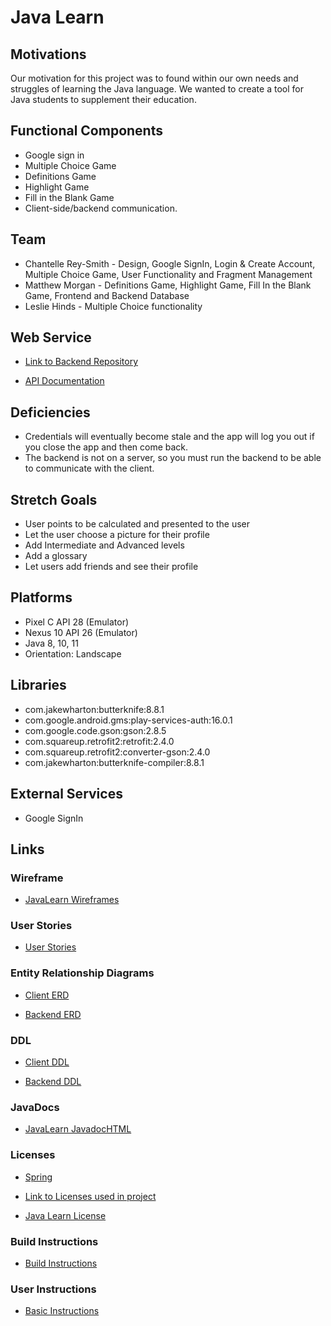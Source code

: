 # Java Learn

## Motivations 

Our motivation for this project was to found within our own needs and struggles of learning the Java language. We wanted to create
a tool for Java students to supplement their education. 

## Functional Components

* Google sign in 
* Multiple Choice Game
* Definitions Game
* Highlight Game
* Fill in the Blank Game
* Client-side/backend communication.

## Team

* Chantelle Rey-Smith - Design, Google SignIn, Login & Create Account, Multiple Choice Game, User Functionality and Fragment Management
* Matthew Morgan - Definitions Game, Highlight Game, Fill In the Blank Game, Frontend and Backend Database
* Leslie Hinds -  Multiple Choice functionality

## Web Service

* [Link to Backend Repository](https://github.com/project-java-learn/java-learn-spring)

* [API Documentation](API_documentation.md)


## Deficiencies

* Credentials will eventually become stale and the app will log you out if you close the app and then come back.
* The backend is not on a server, so you must run the backend to be able to communicate with the client.

## Stretch Goals

* User points to be calculated and presented to the user
* Let the user choose a picture for their profile
* Add Intermediate and Advanced levels
* Add a glossary 
* Let users add friends and see their profile


## Platforms
  
* Pixel C API 28 (Emulator)
* Nexus 10 API 26 (Emulator)
* Java 8, 10, 11
* Orientation: Landscape
 
## Libraries

* com.jakewharton:butterknife:8.8.1
* com.google.android.gms:play-services-auth:16.0.1
* com.google.code.gson:gson:2.8.5
* com.squareup.retrofit2:retrofit:2.4.0
* com.squareup.retrofit2:converter-gson:2.4.0
* com.jakewharton:butterknife-compiler:8.8.1

## External Services

* Google SignIn

## Links

### Wireframe

* [JavaLearn Wireframes](JavaLearn_Mockup.pdf)

### User Stories

* [User Stories](Java_Learn_UserStories.pdf )

### Entity Relationship Diagrams

* [Client ERD](JavaLearnClientERD.pdf)

* [Backend ERD](JavaLearnBackendERD.pdf)

### DDL

* [Client DDL](java_learn.sql)

* [Backend DDL](java_learn_backend.sql)


### JavaDocs

* [JavaLearn JavadocHTML]()

### Licenses 

* [Spring](https://spring.io/projects/spring-restdocs)

* [Link to Licenses used in project](/licenses)

* [Java Learn License](https://github.com/project-java-learn/java_learn/blob/master/LICENSE)

### Build Instructions

* [Build Instructions](JavaLearn_BuildComp.pdf)  

### User Instructions

* [Basic Instructions](JavaLearn_BasicIns.pdf)
    

